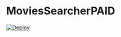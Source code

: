 # MoviesSearcherPAID

[![Deploy](https://www.herokucdn.com/deploy/button.svg)](https://heroku.com/deploy?template=https://github.com/INDJATIN/cinemaluxesearchbot/)
